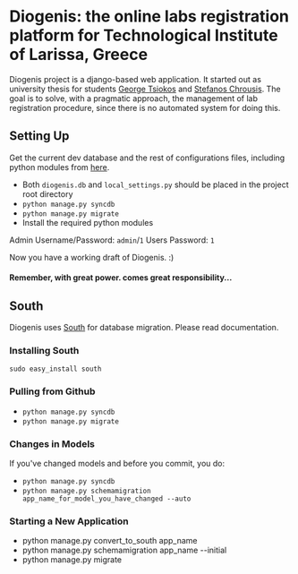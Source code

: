 # Diogenis: the online labs registration platform for Technological Institute of Larissa, Greece

Diogenis project is a django-based web application.
It started out as university thesis for students [George Tsiokos](http://georgetsiokos.com/) and [Stefanos Chrousis](https://twitter.com/#!/Lopofsky).
The goal is to solve, with a pragmatic approach, the management of lab registration procedure, since there is no automated system for doing this.

## Setting Up
Get the current dev database and the rest of configurations files, including python modules from [here](http://dl.dropbox.com/u/60164/Web%20Dev/diogenis/DiogenisStarterKit.zip).
* Both <code>diogenis.db</code> and <code>local_settings.py</code> should be placed in the project root directory
* <code>python manage.py syncdb</code>
* <code>python manage.py migrate</code>
* Install the required python modules

Admin Username/Password: <code>admin</code>/<code>1</code>
Users Password: <code>1</code>

Now you have a working draft of Diogenis. :)
#### Remember, with great power. comes great responsibility...

## South
Diogenis uses [South](http://south.aeracode.org/) for database migration. Please read documentation.

### Installing South
<code>sudo easy_install south</code>

### Pulling from Github
* <code>python manage.py syncdb</code>
* <code>python manage.py migrate</code>

### Changes in Models
If you've changed models and before you commit, you do:
* <code>python manage.py syncdb</code>
* <code>python manage.py schemamigration app_name_for_model_you_have_changed --auto</code>

### Starting a New Application
* python manage.py convert_to_south app_name
* python manage.py schemamigration app_name --initial
* python manage.py migrate

